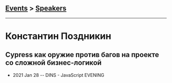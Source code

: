 ## [Events](../README.md) > [Speakers](../speakers.md)
---

# Константин Поздникин

## Cypress как оружие против багов на проекте со сложной бизнес-логикой
- 2021 Jan 28 -- DINS - JavaScript EVENING    
